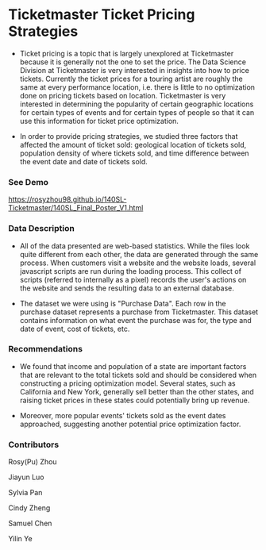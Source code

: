 # Ticketmaster Ticket Pricing Strategies

* Ticket pricing is a topic that is largely unexplored at Ticketmaster because it is generally not the one to set the price. The Data Science Division at Ticketmaster is very interested in insights into how to price tickets. Currently the ticket prices for a touring artist are roughly the same at every performance location, i.e. there is little to no optimization done on pricing tickets based on location. Ticketmaster is very interested in determining the popularity of certain geographic locations for certain types of events and for certain types of people so that it can use this information for ticket price optimization.

* In order to provide pricing strategies, we studied three factors that affected the amount of ticket sold: geological location of tickets sold, population density of where tickets sold, and time difference between the event date and date of tickets sold.
 
### See Demo
https://rosyzhou98.github.io/140SL-Ticketmaster/140SL_Final_Poster_V1.html


### Data Description

* All of the data presented are web-based statistics. While the files look quite different from each other, the data are generated through the same process. When customers visit a website and the website loads, several javascript scripts are run during the loading process. This collect of scripts (referred to internally as a pixel) records the user's actions on the website and sends the resulting data to an external database. 
 
* The dataset we were using is "Purchase Data". Each row in the purchase dataset represents a purchase from Ticketmaster. This dataset contains information on what event the purchase was for, the type and date of event, cost of tickets, etc. 

### Recommendations

* We found that income and population of a state are important factors that are relevant to the total tickets sold and should be considered when constructing a pricing optimization model. Several states, such as California and New York, generally sell better than the other states, and raising ticket prices in these states could potentially bring up revenue.

* Moreover, more popular events' tickets sold as the event dates approached, suggesting another potential price optimization factor.


### Contributors

Rosy(Pu) Zhou

Jiayun Luo

Sylvia Pan

Cindy Zheng 

Samuel Chen

Yilin Ye
